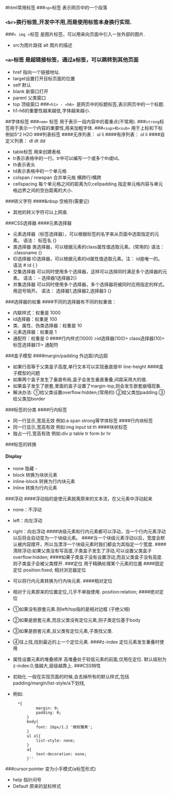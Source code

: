 #html常用标签
###`<p>`标签 表示网页中的一个段落

### `<br>`换行标签,开发中不用,而是使用标签本身换行实现.
 
###`< img >`标签 是图片标签，可以用来向页面中引入一张外部的图片.
 
- src为图片路径  alt 图片的描述

### `<a>`标签 是超链接标签，通过a标签，可以跳转到其他页面
 - href 指向一个链接地址.
- target设置打开目标页面的位置
- self  默认
- blank 新窗口打开
- parent 父类窗口
- top 顶级窗口
###`<h1> - <h6> `是网页中的标题标签,表示网页中的一个标题.  
-  h1-h6的重要性越来越低,字体越来越小.


##字体标签
###`<em>` 标签 用于表示一段内容中的着重点(不常用).
###`strong`标签用于表示一个内容的重要性,用来加粗字体.
###`<sup>和<sub>`  用于上标和下标   例如5^2    H2O
###列表标签
####无序列表： ul  li
####有序列表： ol  li
####自定义列表： dl   dt   dd

- table标签 用来创建表格
- tr表示表格中的一行。tr中可以编写一个或多个th或td。
- th表示表头
- td表示表格中的一个单元格
- colspan / rowspan 合并单元格 横跨行/横跨
- cellspacing 每个单元格之间的距离为0;cellpadding 指定单元格内容与单元格边界之间的空白距离的大小.

###转义字符
####&nbsp 空格符(需要记)
- 其他的转义字符可以上网查.

###CSS选择器
####元素选择器
- 元素选择器（标签选择器），可以根据标签的名字来从页面中选取指定的元素。
语法：  标签名 {}
- 类选择器
类选择器，可以根据元素的class属性值选取元素。(常用的)
语法： .classname {}
- ID选择器
ID选择器，可以根据元素的id属性值选取元素。注： id是唯一的。
语法   # id { }
- 交集选择器
可以同时使用多个选择器，这样可以选择同时满足多个选择器的元素。
语法： – 选择器1选择器2{}
- 并集选择器
可以同时使用多个选择器，多个选择器将被同时应用指定的样式。用逗号隔开。
语法： 选择器1,选择器2,选择器3 {}

###选择器的权重
####不同的选择器有不同的权重值：
- 内联样式：权重是 1000
- id选择器：权重是 100
- 类、属性、伪类选择器：权重是 10
- 元素选择器：权重是 1
- 通配符：权重是 0
####行内样式(1000) >id选择器(100)> class选择器(10)> 标签选择器(1)> 通配符

###盒子模型
####margin/padding  外边距/内边距
- 如果行高等于父类盒子高度,单行文本可以实现垂直居中 line-height
####盒子模型的问题
- 如果两个盒子发生了垂直布局,盒子会发生垂直重叠,间距采用大的值.
- 如果盒子发生了嵌套,里面的盒子设置了margin-top,则会发生嵌套崩塌现象.
- 解决办法:
   ①给父类设置overflow:hidden;(常用的)
②给父类加padding 
③给父类加border

###标签的分类
####行内标签       
- 同一行显示,宽高无效  例如:a span strong等字体标签
####行内块标签    
- 同一行显示,宽高有效  例如:img input td th
####块状标签       
- 独占一行,宽高有效    例如:div p table tr form br hr

###标签的转换
#### Display   
- none 隐藏  - 
- block 转换为块状元素  
- inline-block 转换为行内块元素
- Inline 转换为行内元素

###浮动
####浮动指的是使元素脱离原来的文本流，在父元素中浮动起来
- none：不浮动
- left：向左浮动
- right：向右浮动
####块级元素和行内元素都可以浮动，当一个行内元素浮动以后将会自动变为一个块级元素。
####当一个块级元素浮动以后，宽度会默认被内容撑开，所以当漂浮一个块级元素时我们都会为其指定一个宽度.
####清除浮动:如果父类没有写高度,子类盒子发生了浮动,可以设置父类盒子overflow:hidden;
####如果子类盒子没有设置浮动,而且父类盒子没有高度.则子类盒子会被父类撑开.
###定位 用于精确处理某个元素的位置
####固定定位 position:fixed;   相对浏览器定位
- 可以将行内元素转换为行内块元素.
####相对定位 
- 相对于元素原来的位置定位,几乎不单独使用.     position:relation;
####绝对定位 
- ①如果没有嵌套元素.则left/top指的是相对边框
   (子绝父相)
-  ②如果是嵌套元素,而且父类没有定位元素,则子类定位基于body
- ③如果是嵌套元素,且父类有定位元素,子类找父类.
- ④往上找,找到最近的上一个定位元素.
####z-index 定位元素发生重叠时使用
- 属性设置元素的堆叠顺序
      高堆叠处于较低元素的前面,仅用在定位.
      默认级别为z-index:0,值越大,层级越靠上.
###CSS特性
- 初始化 一般在实现页面的时候,会去掉所有的默认样式,包括padding/margin/list-style/a下划线,
- 例如:
   
        *{
    			margin: 0;
    			padding: 0;
    		}
    		body{
    			font: 16px/1.2 '微软雅黑';
    		}
    		ul ol{
    			list-style: none;
    		}
    		a{
    			text-decoration: none;
    		}''
###cursor:pointer 变为小手模式(a标签形式)
- help 指针问号
- Default 原来的鼠标样式
